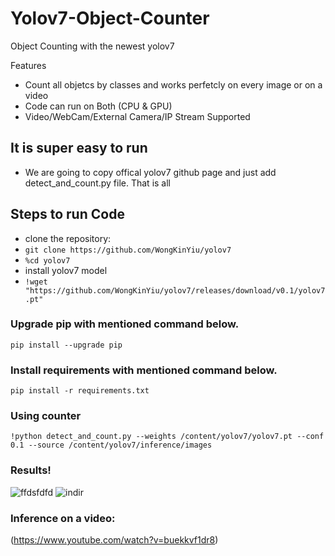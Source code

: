 # Yolov7-Object-Counter
Object Counting with the newest yolov7

Features
* Count all objetcs by classes and works perfetcly on every image or on a video
* Code can run on Both (CPU & GPU)
* Video/WebCam/External Camera/IP Stream Supported

## It is super easy to run
* We are going to copy offical yolov7 github page and just add detect_and_count.py file. That is all 

## Steps to run Code
* clone the repository:
* ```git clone https://github.com/WongKinYiu/yolov7 ```
* ```%cd yolov7```
* install yolov7 model
* ``` !wget "https://github.com/WongKinYiu/yolov7/releases/download/v0.1/yolov7.pt" ```

### Upgrade pip with mentioned command below.
``` pip install --upgrade pip ```

### Install requirements with mentioned command below.
 ``` pip install -r requirements.txt ```

### Using counter
 ``` !python detect_and_count.py --weights /content/yolov7/yolov7.pt --conf 0.1 --source /content/yolov7/inference/images ```
 
### Results!

![ffdsfdfd](https://user-images.githubusercontent.com/77502485/187065933-0fe4b372-9c40-47ce-bee8-cae6af97605b.jpg)
![indir](https://user-images.githubusercontent.com/77502485/187065517-1ecff689-534f-4aa5-a1e0-06a03ccd8ec9.jpg)

### Inference on a video:
(https://www.youtube.com/watch?v=buekkvf1dr8)
 
